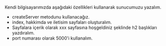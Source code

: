 Kendi bilgisayarımızda aşağıdaki özellikleri kullanarak sunucumuzu yazalım.

* createServer metodunu kullanacağız.
* index, hakkimda ve iletisim sayfaları oluşturalım.
* Sayfalara içerik olarak xxx sayfasına hoşgeldiniz şeklinde h2 başlıkları yazdıralım.
* port numarası olarak 5000'i kullanalım.
